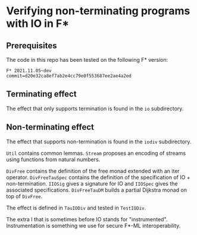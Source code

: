 Verifying non-terminating programs with IO in F*
================================================

## Prerequisites

The code in this repo has been tested on the following F* version:
```
F* 2021.11.05~dev
commit=d20e32ca8ef7ab2e4cc79e0f553687ee2ae4a2ed
```

## Terminating effect

The effect that only supports termination is found in the `io` subdirectory.

## Non-terminating effect

The effect that supports non-termination is found in the `iodiv` subdirectory.

`Util` contains common lemmas. `Stream` proposes an encoding of streams using
functions from natural numbers.

`DivFree` contains the definition of the free monad extended with an iter
operator.
`DivFreeTauSpec` contains the definition of the specification of IO +
non-termination.
`IIOSig` gives a signature for IO and `IIOSpec` gives the associated
specifications.
`DivFreeTauDM` builds a partial Dijkstra monad on top of `DivFree`.

The effect is defined in `TauIODiv` and tested in `TestIODiv`.

The extra I that is sometimes before IO stands for "instrumented".
Instrumentation is something we use for secure F*-ML interoperability.